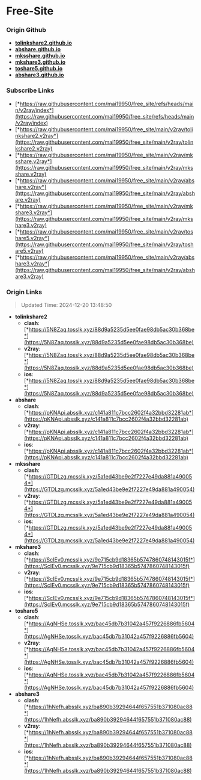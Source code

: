 # Free-Site

### Origin Github

- [**tolinkshare2.github.io**](https://github.com/tolinkshare2/tolinkshare2.github.io)
- [**abshare.github.io**](https://github.com/abshare/abshare.github.io)
- [**mksshare.github.io**](https://github.com/mksshare/mksshare.github.io)
- [**mkshare3.github.io**](https://github.com/mkshare3/mkshare3.github.io)
- [**toshare5.github.io**](https://github.com/toshare5/toshare5.github.io)
- [**abshare3.github.io**](https://github.com/abshare3/abshare3.github.io)

### Subscribe Links

- [*https://raw.githubusercontent.com/mai19950/free_site/refs/heads/main/v2ray/index*](https://raw.githubusercontent.com/mai19950/free_site/refs/heads/main/v2ray/index)
- [*https://raw.githubusercontent.com/mai19950/free_site/main/v2ray/tolinkshare2.v2ray*](https://raw.githubusercontent.com/mai19950/free_site/main/v2ray/tolinkshare2.v2ray)
- [*https://raw.githubusercontent.com/mai19950/free_site/main/v2ray/mksshare.v2ray*](https://raw.githubusercontent.com/mai19950/free_site/main/v2ray/mksshare.v2ray)
- [*https://raw.githubusercontent.com/mai19950/free_site/main/v2ray/abshare.v2ray*](https://raw.githubusercontent.com/mai19950/free_site/main/v2ray/abshare.v2ray)
- [*https://raw.githubusercontent.com/mai19950/free_site/main/v2ray/mkshare3.v2ray*](https://raw.githubusercontent.com/mai19950/free_site/main/v2ray/mkshare3.v2ray)
- [*https://raw.githubusercontent.com/mai19950/free_site/main/v2ray/toshare5.v2ray*](https://raw.githubusercontent.com/mai19950/free_site/main/v2ray/toshare5.v2ray)
- [*https://raw.githubusercontent.com/mai19950/free_site/main/v2ray/abshare3.v2ray*](https://raw.githubusercontent.com/mai19950/free_site/main/v2ray/abshare3.v2ray)

### Origin Links

> Updated Time: 2024-12-20 13:48:50

- **tolinkshare2**
  - **clash**: [*https://5N8Zaq.tosslk.xyz/88d9a5235d5ee0fae98db5ac30b368be*](https://5N8Zaq.tosslk.xyz/88d9a5235d5ee0fae98db5ac30b368be)
  - **v2ray**: [*https://5N8Zaq.tosslk.xyz/88d9a5235d5ee0fae98db5ac30b368be*](https://5N8Zaq.tosslk.xyz/88d9a5235d5ee0fae98db5ac30b368be)
  - **ios**: [*https://5N8Zaq.tosslk.xyz/88d9a5235d5ee0fae98db5ac30b368be*](https://5N8Zaq.tosslk.xyz/88d9a5235d5ee0fae98db5ac30b368be)
- **abshare**
  - **clash**: [*https://pKNApi.absslk.xyz/c141a811c7bcc2602f4a32bbd32281ab*](https://pKNApi.absslk.xyz/c141a811c7bcc2602f4a32bbd32281ab)
  - **v2ray**: [*https://pKNApi.absslk.xyz/c141a811c7bcc2602f4a32bbd32281ab*](https://pKNApi.absslk.xyz/c141a811c7bcc2602f4a32bbd32281ab)
  - **ios**: [*https://pKNApi.absslk.xyz/c141a811c7bcc2602f4a32bbd32281ab*](https://pKNApi.absslk.xyz/c141a811c7bcc2602f4a32bbd32281ab)
- **mksshare**
  - **clash**: [*https://GTDLzg.mcsslk.xyz/5a1ed43be9e2f7227e49da881a490054*](https://GTDLzg.mcsslk.xyz/5a1ed43be9e2f7227e49da881a490054)
  - **v2ray**: [*https://GTDLzg.mcsslk.xyz/5a1ed43be9e2f7227e49da881a490054*](https://GTDLzg.mcsslk.xyz/5a1ed43be9e2f7227e49da881a490054)
  - **ios**: [*https://GTDLzg.mcsslk.xyz/5a1ed43be9e2f7227e49da881a490054*](https://GTDLzg.mcsslk.xyz/5a1ed43be9e2f7227e49da881a490054)
- **mkshare3**
  - **clash**: [*https://ScIEv0.mcsslk.xyz/9e715cb9d18365b5747860748143015f*](https://ScIEv0.mcsslk.xyz/9e715cb9d18365b5747860748143015f)
  - **v2ray**: [*https://ScIEv0.mcsslk.xyz/9e715cb9d18365b5747860748143015f*](https://ScIEv0.mcsslk.xyz/9e715cb9d18365b5747860748143015f)
  - **ios**: [*https://ScIEv0.mcsslk.xyz/9e715cb9d18365b5747860748143015f*](https://ScIEv0.mcsslk.xyz/9e715cb9d18365b5747860748143015f)
- **toshare5**
  - **clash**: [*https://AgNHSe.tosslk.xyz/bac45db7b31042a457f9226886fb5604*](https://AgNHSe.tosslk.xyz/bac45db7b31042a457f9226886fb5604)
  - **v2ray**: [*https://AgNHSe.tosslk.xyz/bac45db7b31042a457f9226886fb5604*](https://AgNHSe.tosslk.xyz/bac45db7b31042a457f9226886fb5604)
  - **ios**: [*https://AgNHSe.tosslk.xyz/bac45db7b31042a457f9226886fb5604*](https://AgNHSe.tosslk.xyz/bac45db7b31042a457f9226886fb5604)
- **abshare3**
  - **clash**: [*https://1hNefh.absslk.xyz/ba890b39294644f657551b371080ac88*](https://1hNefh.absslk.xyz/ba890b39294644f657551b371080ac88)
  - **v2ray**: [*https://1hNefh.absslk.xyz/ba890b39294644f657551b371080ac88*](https://1hNefh.absslk.xyz/ba890b39294644f657551b371080ac88)
  - **ios**: [*https://1hNefh.absslk.xyz/ba890b39294644f657551b371080ac88*](https://1hNefh.absslk.xyz/ba890b39294644f657551b371080ac88)
